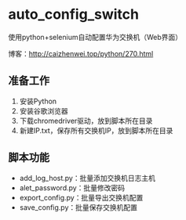 # auto_config_switch
使用python+selenium自动配置华为交换机（Web界面）

博客：http://caizhenwei.top/python/270.html

## 准备工作 
1. 安装Python 
2. 安装谷歌浏览器 
3. 下载chromedriver驱动，放到脚本所在目录 
4. 新建IP.txt，保存所有交换机IP，放到脚本所在目录 

## 脚本功能
* add_log_host.py：批量添加交换机日志主机
* alet_password.py：批量修改密码
* export_config.py：批量导出交换机配置
* save_config.py：批量保存交换机配置
